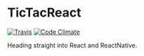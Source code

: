 [travis]: https://travis-ci.org/renao/TicTacReact
[travis-badge]: https://img.shields.io/travis/renao/TicTacReact.svg?branch=master

# TicTacReact

[![Travis][travis-badge]][travis]
[![Code Climate](https://codeclimate.com/github/renao/TicTacReact/badges/gpa.svg)](https://codeclimate.com/github/renao/TicTacReact)

Heading straight into React and ReactNative.